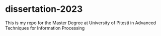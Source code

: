# dissertation-2023

This is my repo for the Master Degree at University of Pitesti in Advanced Techniques for Information Processing

